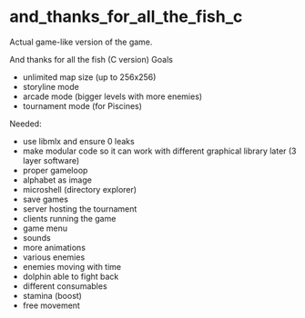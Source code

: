 # and_thanks_for_all_the_fish_c
Actual game-like version of the game.


And thanks for all the fish (C version)
Goals
 - unlimited map size (up to 256x256)
 - storyline mode
 - arcade mode (bigger levels with more enemies)
 - tournament mode (for Piscines)

Needed:
 - use libmlx and ensure 0 leaks
 - make modular code so it can work with different graphical library later (3 layer software)
 - proper gameloop
 - alphabet as image
 - microshell (directory explorer)
 - save games
 - server hosting the tournament
 - clients running the game
 - game menu
 - sounds
 - more animations
 - various enemies
 - enemies moving with time
 - dolphin able to fight back
 - different consumables
 - stamina (boost)
 - free movement

